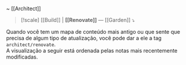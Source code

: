 ~ [[Architect]]  

> [!scale] [[Build]] | **[[Renovate]]** — [[Garden]] ⤵️  

Quando você tem um mapa de conteúdo mais antigo ou que sente que precisa de algum tipo de atualização, você pode dar a ele a tag `architect/renovate`.  
A visualização a seguir está ordenada pelas notas mais recentemente modificadas.  

